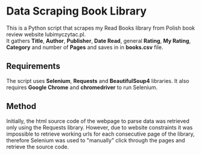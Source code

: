 # Data Scraping Book Library

This is a Python script that scrapes my Read Books library from Polish book review website lubimyczytac.pl.\
It gathers **Title**, **Author**, **Publisher**, **Date Read**, general **Rating**, **My Rating**, **Category** and number of **Pages** and saves in in **books.csv** file.

## Requirements

The script uses **Selenium**, **Requests** and **BeautifulSoup4** libraries.
It also requires **Google Chrome** and **chromedriver** to run Selenium.

## Method

Initially, the html source code of the webpage to parse data was retrieved only using the Requests library.
However, due to website constraints it was impossible to retrieve working urls for each consecutive page of the library, therefore Selenium was used to "manually" click through the pages and retrieve the source code.
